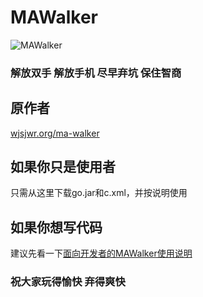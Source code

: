 MAWalker
========

![MAWalker](http://wjsjwr.org/ma-walker/ma.jpg "MAWalker")

### 解放双手 解放手机 尽早弃坑 保住智商

原作者
--------
[wjsjwr.org/ma-walker](http://wjsjwr.org/ma-walker)<br />


如果你只是使用者
--------
只需从这里下载go.jar和c.xml，并按说明使用


如果你想写代码
--------
建议先看一下[面向开发者的MAWalker使用说明](http://wjsjwr.org/blog/2013/08/413)


### 祝大家玩得愉快  弃得爽快
